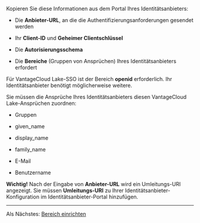 Kopieren Sie diese Informationen aus dem Portal Ihres Identitätsanbieters:

-   Die **Anbieter-URL**, an die die Authentifizierungsanforderungen gesendet werden

-   Ihr **Client-ID** und **Geheimer Clientschlüssel**

-   Die **Autorisierungsschema**

-   Die **Bereiche** (Gruppen von Ansprüchen) Ihres Identitätsanbieters erfordert

Für VantageCloud Lake-SSO ist der Bereich **openid** erforderlich. Ihr Identitätsanbieter benötigt möglicherweise weitere.

Sie müssen die Ansprüche Ihres Identitätsanbieters diesen VantageCloud Lake-Ansprüchen zuordnen:

-   Gruppen

-   given\_name

-   display\_name

-   family\_name

-   E-Mail

-   Benutzername

**Wichtig!** Nach der Eingabe von **Anbieter-URL** wird ein Umleitungs-URI angezeigt. Sie müssen **Umleitungs-URI** zu Ihrer Identitätsanbieter-Konfiguration im Identitätsanbieter-Portal hinzufügen.

------------------------------------------------------------------------

Als Nächstes: [Bereich einrichten](ruf1680184116601.md)
